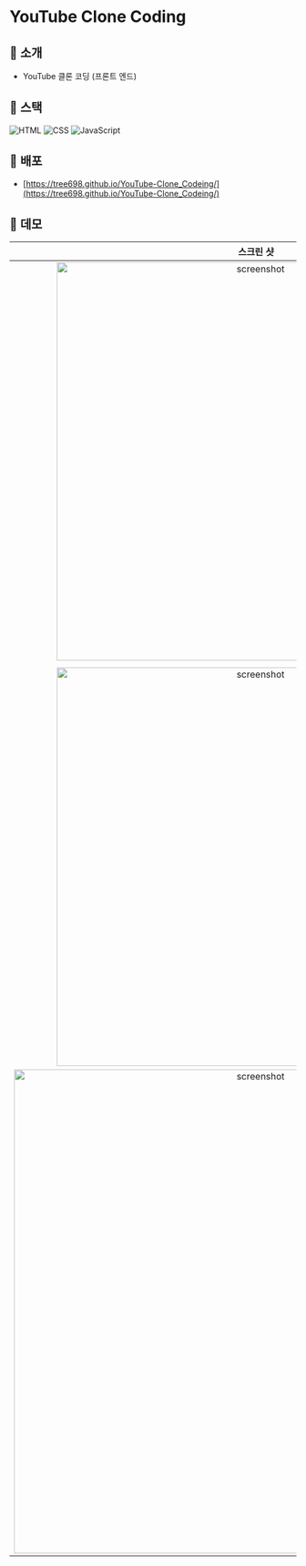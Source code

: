 # YouTube Clone Coding

## :medal_sports: 소개
- YouTube 클론 코딩 (프론트 엔드)

## :medal_sports: 스택
![HTML](https://img.shields.io/badge/-HTML5-F05032?style=for-the-badge&logo=html5&logoColor=ffffff)
![CSS](https://img.shields.io/badge/-CSS-007ACC?style=for-the-badge&logo=css3)
![JavaScript](https://img.shields.io/badge/-JavaScript-%23F7DF1C?style=for-the-badge&logo=javascript&logoColor=000000&labelColor=%23F7DF1C&color=%23F7DF1C)

## :medal_sports: 배포
- [https://tree698.github.io/YouTube-Clone_Codeing/](https://tree698.github.io/YouTube-Clone_Codeing/)

## :medal_sports: 데모
|**스크린 샷**|
|:--:|
|<img width="700" alt="screenshot" src="https://user-images.githubusercontent.com/53497516/208275988-1313e801-d02b-41cd-ad7e-939ae4da4722.png">|
||
|<img width="700" alt="screenshot" src="https://user-images.githubusercontent.com/53497516/208276280-5e2ca265-e44f-4357-bf9b-c1163caf0fa1.gif">|
|<img width="850" alt="screenshot" src="https://user-images.githubusercontent.com/53497516/208278652-11009304-8401-42cb-b8a2-26c8720878b6.gif">||
